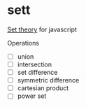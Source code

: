 # sett

[Set theory](https://en.wikipedia.org/wiki/Set_theory) for javascript

Operations

- [ ] union
- [ ] intersection
- [ ] set difference
- [ ] symmetric difference
- [ ] cartesian product
- [ ] power set